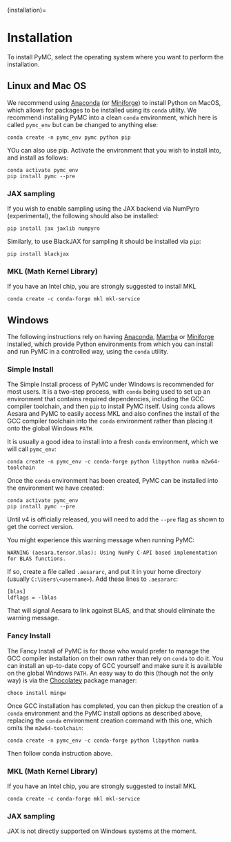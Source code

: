 (installation)=
# Installation

To install PyMC, select the operating system where you want to perform the installation.

## Linux and Mac OS
We recommend using [Anaconda](https://www.anaconda.com/) (or [Miniforge](https://github.com/conda-forge/miniforge)) to install Python on MacOS, which allows for packages to be installed using its `conda` utility. We recommend installing PyMC into a clean `conda` environment, which here is called `pymc_env` but can be changed to anything else:

```console
conda create -n pymc_env pymc python pip
```

YOu can also use pip. Activate the environment that you wish to install into, and install as follows:

```console
conda activate pymc_env
pip install pymc --pre
```

### JAX sampling

If you wish to enable sampling using the JAX backend via NumPyro (experimental), the following should also be installed:

```console
pip install jax jaxlib numpyro
```

Similarly, to use BlackJAX for sampling it should be installed via `pip`:

```console
pip install blackjax
```

### MKL (Math Kernel Library)
If you have an Intel chip, you are strongly suggested to install MKL

```console
conda create -c conda-forge mkl mkl-service
```


## Windows

The following instructions rely on having [Anaconda](https://www.anaconda.com/products/individual), [Mamba](https://github.com/mamba-org/mamba) or [Miniforge](https://github.com/conda-forge/miniforge) installed, which provide Python environments from which you can install and run PyMC in a controlled way, using the `conda` utility.

### Simple Install

The Simple Install process of PyMC under Windows is recommended for most users. It is a two-step process, with `conda` being used to set up an environment that contains required dependencies, including the GCC compiler toolchain, and then `pip` to install PyMC itself. Using `conda` allows Aesara and PyMC to easily access MKL and also confines the install of the GCC compiler toolchain into the `conda` environment rather than placing it onto the global Windows `PATH`.

It is usually a good idea to install into a fresh `conda` environment, which we will call `pymc_env`:

```console
conda create -n pymc_env -c conda-forge python libpython numba m2w64-toolchain
```

Once the `conda` environment has been created, PyMC can be installed into the environment we have created:

```console
conda activate pymc_env
pip install pymc --pre
```

Until v4 is officially released, you will need to add the `--pre` flag as shown to get the correct version.

You might experience this warning message when running PyMC:

    WARNING (aesara.tensor.blas): Using NumPy C-API based implementation for BLAS functions.

If so, create a file called `.aesararc`, and put it in your home directory (usually `C:\Users\<username>`). Add these lines to `.aesararc`:

 ```
[blas]
ldflags = -lblas
```

That will signal Aesara to link against BLAS, and that should eliminate the warning message.


### Fancy Install

The Fancy Install of PyMC is for those who would prefer to manage the GCC compiler installation on their own rather than rely on `conda` to do it. You can install an up-to-date copy of GCC yourself and make sure it is available on the global Windows `PATH`. An easy way to do this (though not the only way) is via the [Chocolatey](https://chocolatey.org/install) package manager:

```console
choco install mingw
```

Once GCC installation has completed, you can then pickup the creation of a `conda` environment and the PyMC install options as described above, replacing the `conda` environment creation command with this one, which omits the `m2w64-toolchain`:

```console
conda create -n pymc_env -c conda-forge python libpython numba
```

Then follow conda instruction above.

### MKL (Math Kernel Library)
If you have an Intel chip, you are strongly suggested to install MKL

```console
conda create -c conda-forge mkl mkl-service
```

### JAX sampling

JAX is not directly supported on Windows systems at the moment.
